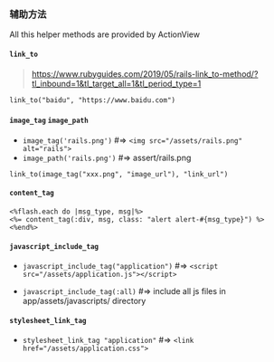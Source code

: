 ### 辅助方法

All this helper methods are provided by ActionView

#### `link_to`

> https://www.rubyguides.com/2019/05/rails-link_to-method/?tl_inbound=1&tl_target_all=1&tl_period_type=1

```
link_to("baidu", "https://www.baidu.com")
```


#### `image_tag` `image_path`
* `image_tag('rails.png')` #=> `<img src="/assets/rails.png" alt="rails">`
* `image_path('rails.png')` #=> assert/rails.png

```
link_to(image_tag("xxx.png", "image_url"), "link_url")
```



#### `content_tag`
```
<%flash.each do |msg_type, msg|%>
<%= content_tag(:div, msg, class: "alert alert-#{msg_type}") %>
<%end%>
```

#### `javascript_include_tag`

* `javascript_include_tag("application")` #=> `<script src="/assets/application.js"></script>`

* `javascript_include_tag(:all)` #=> include all js files in app/assets/javascripts/ directory


#### `stylesheet_link_tag`

* `stylesheet_link_tag "application"` #=> `<link href="/assets/application.css">`
